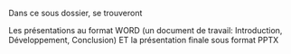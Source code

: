 Dans ce sous dossier, se trouveront 

Les présentations au format WORD (un document de travail: Introduction, Développement, Conclusion)
ET la présentation finale sous format PPTX

